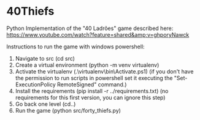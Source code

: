 # 40Thiefs
Python Implementation of the "40 Ladrões" game described  here: https://www.youtube.com/watch?feature=shared&amp;v=ghporyNawck

Instructions to run the game with windows powershell:

1. Navigate to src  (cd src)
2. Create a virtual environment (python -m venv virtualenv)
3. Activate the virtualenv (.\virtualenv\bin\Activate.ps1) (if you don't have the permission to run scripts in powershell set it executing the "Set-ExecutionPolicy RemoteSigned" command.)
3. Install the requirements (pip install -r ../requirements.txt) (no requirements for this first version, you can ignore this step)
4. Go back one level (cd..)
5. Run the game (python src/forty_thiefs.py)